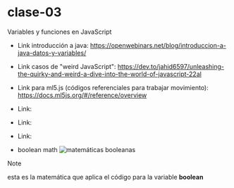 # clase-03


Variables y funciones en JavaScript
* Link introducción a java: <https://openwebinars.net/blog/introduccion-a-java-datos-y-variables/>
* Link casos de "weird JavaScript": <https://dev.to/jahid6597/unleashing-the-quirky-and-weird-a-dive-into-the-world-of-javascript-22al>
* Link para ml5.js (códigos referenciales para trabajar movimiento): <https://docs.ml5js.org/#/reference/overview>
* Link:
* Link:
* Link:

* boolean math
![matemáticas booleanas](https://introcs.cs.princeton.edu/java/71boolean/images/truth-table.png)
>[!NOTE]
> esta es la matemática que aplica el código para la variable **boolean**





